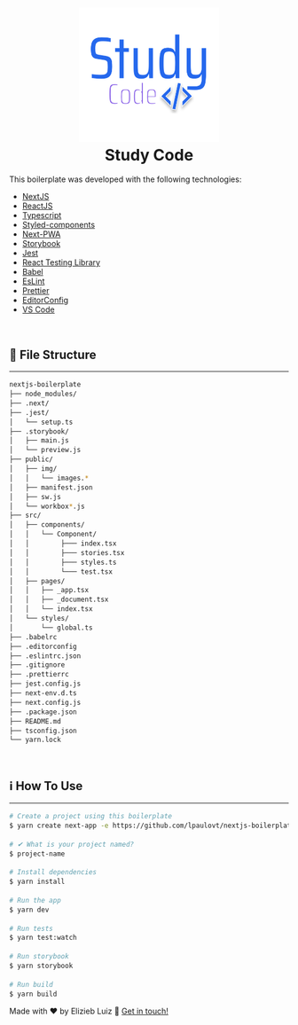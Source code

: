 <h1 align="center">
    <img alt="Logo Study Code" src="https://raw.githubusercontent.com/eliziebluiz/StudyCode/main/studycode/Files/Logo.svg" width="50%"
/>
    <br>
    Study Code
</h1>


This boilerplate was developed with the following technologies:

- [NextJS]()
- [ReactJS]()
- [Typescript]()
- [Styled-components](https://www.styled-components.com/)
- [Next-PWA]()
- [Storybook]()
- [Jest]()
- [React Testing Library]()
- [Babel]()
- [EsLint]()
- [Prettier]()
- [EditorConfig]()
- [VS Code](vscode)

<br>

## :memo: File Structure

---

```bash
nextjs-boilerplate
├── node_modules/
├── .next/
├── .jest/
│   └── setup.ts
├── .storybook/
│   ├── main.js
│   └── preview.js
├── public/
│   ├── img/
│   │   └── images.*
│   ├── manifest.json
│   ├── sw.js
│   └── workbox*.js
├── src/
│   ├── components/
│   │   └── Component/
│   │        ├─── index.tsx
│   │        ├─── stories.tsx
│   │        ├─── styles.ts
│   │        └─── test.tsx
│   ├── pages/
│   │   ├── _app.tsx
│   │   ├── _document.tsx
│   │   └── index.tsx
│   └── styles/
│       └── global.ts
├── .babelrc
├── .editorconfig
├── .eslintrc.json
├── .gitignore
├── .prettierrc
├── jest.config.js
├── next-env.d.ts
├── next.config.js
├── .package.json
├── README.md
├── tsconfig.json
└── yarn.lock
```

<br>

## :information_source: How To Use

---

```bash
# Create a project using this boilerplate
$ yarn create next-app -e https://github.com/lpaulovt/nextjs-boilerplate

# ✔ What is your project named?
$ project-name

# Install dependencies
$ yarn install

# Run the app
$ yarn dev

# Run tests
$ yarn test:watch

# Run storybook
$ yarn storybook

# Run build
$ yarn build
```

Made with ♥ by Elizieb Luiz :wave: [Get in touch!](https://www.linkedin.com/in/elizieb-luiz-798994183/)
